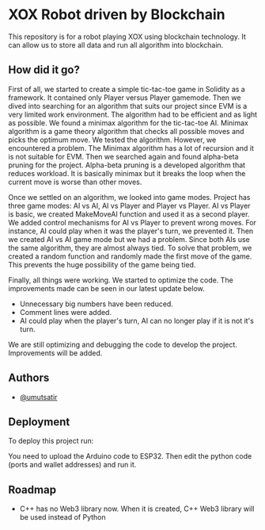 
# XOX Robot driven by Blockchain

This repository is for a robot playing XOX using blockchain technology. It can allow us to store all data and run all algorithm into blockchain. 


## How did it go?

First of all, we started to create a simple tic-tac-toe game in Solidity as a framework. It contained only Player versus Player gamemode. Then we dived into searching for an algorithm that suits our project since EVM is a very limited work environment. The algorithm had to be efficient and as light as possible. We found a minimax algorithm for the tic-tac-toe AI. Minimax algorithm is a game theory algorithm that checks all possible moves and picks the optimum move. We tested the algorithm. However, we encountered a problem. The Minimax algorithm has a lot of recursion and it is not suitable for EVM. Then we searched again and found alpha-beta pruning for the project. Alpha-beta pruning is a developed algorithm that reduces workload. It is basically minimax but it breaks the loop when the current move is worse than other moves.

Once we settled on an algorithm, we looked into game modes. Project has three game modes: AI vs AI, AI vs Player and Player vs Player. AI vs Player is basic, we created MakeMoveAI function and used it as a second player. We added control mechanisms for AI vs Player to prevent wrong moves. For instance, AI could play when it was the player's turn, we prevented it. Then we created AI vs AI game mode but we had a problem. Since both AIs use the same algorithm, they are almost always tied. To solve that problem, we created a random function and randomly made the first move of the game. This prevents the huge possibility of the game being tied.

Finally, all things were working. We started to optimize the code. The improvements made can be seen in our latest update below.

- Unnecessary big numbers have been reduced.
- Comment lines were added.
- AI could play when the player's turn, AI can no longer play if it is not it's turn.

We are still optimizing and debugging the code to develop the project. Improvements will be added.


## Authors

- [@umutsatir](https://www.github.com/umutsatir)

## Deployment

To deploy this project run:

You need to upload the Arduino code to ESP32. Then edit the python code (ports and wallet addresses) and run it.

## Roadmap

- C++ has no Web3 library now. When it is created, C++ Web3 library will be used instead of Python
